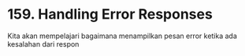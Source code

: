 # 159. Handling Error Responses

Kita akan mempelajari bagaimana menampilkan pesan error ketika ada kesalahan dari respon